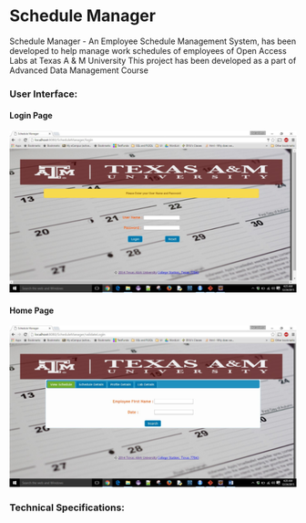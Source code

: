 # Schedule Manager 
Schedule Manager - An Employee Schedule Management System, has been developed to help manage work schedules of employees of Open Access Labs at Texas A & M University
This project has been developed as a part of Advanced Data Management Course

### User Interface:
#### Login Page
![Login Page](Login%20Page.jpg)

#### Home Page
![Home Page](Home%20Page.jpg)

### Technical Specifications:





